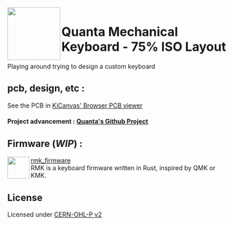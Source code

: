 <img align="left" height="120" src="https://user-images.githubusercontent.com/23436953/233587902-4c61e8fd-951d-454f-9dfa-1ea4b9c6a239.svg">

# Quanta Mechanical Keyboard - 75% ISO Layout
Playing around trying to design a custom keyboard  

## pcb, design, etc :
See the PCB in [KiCanvas' Browser PCB viewer](https://kicanvas.org/?github=https%3A%2F%2Fgithub.com%2FObsiLab%2FQuanta%2Ftree%2Fmain%2FKiCad%2520Project%2520Quanta)
#### Project advancement : [Quanta's Github Project](https://github.com/orgs/ObsiLab/projects/2)  

## Firmware (_WIP_) :
<img align="left" height="50" src="https://user-images.githubusercontent.com/23436953/178243491-15feeaaf-8cb2-4e8b-91a6-5bcb316d6a1f.png">

[rmk_firmware](https://github.com/ObsiLab/rmk_firmware)  
RMK is a keyboard firmware written in Rust, inspired by QMK or KMK.
  
  
## License
Licensed under [CERN-OHL-P v2](LICENSE)
